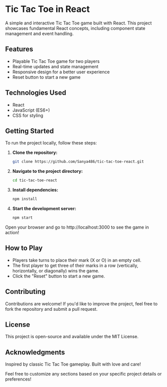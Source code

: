# Tic Tac Toe in React

A simple and interactive Tic Tac Toe game built with React. This project showcases fundamental React concepts, including component state management and event handling.

## Features

- Playable Tic Tac Toe game for two players
- Real-time updates and state management
- Responsive design for a better user experience
- Reset button to start a new game

## Technologies Used

- React
- JavaScript (ES6+)
- CSS for styling

## Getting Started

To run the project locally, follow these steps:

1. **Clone the repository:**

   ```bash
   git clone https://github.com/Sanya486/tic-tac-toe-react.git
   ```

2. **Navigate to the project directory:**
    ```bash
    cd tic-tac-toe-react
    ```
3. **Install dependencies:**
    ```bash
    npm install 
    ```
4. **Start the development server:**
    ```bash
    npm start
    ```
Open your browser and go to http://localhost:3000 to see the game in action!

## How to Play

- Players take turns to place their mark (X or O) in an empty cell.
- The first player to get three of their marks in a row (vertically, horizontally, or diagonally) wins the game.
- Click the "Reset" button to start a new game.

## Contributing

Contributions are welcome! If you'd like to improve the project, feel free to fork the repository and submit a pull request.

## License

This project is open-source and available under the MIT License.

## Acknowledgments

Inspired by classic Tic Tac Toe gameplay.
Built with love and care!

Feel free to customize any sections based on your specific project details or preferences!

